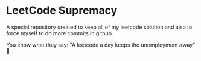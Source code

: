 # LeetCode Supremacy

A special repository created to keep all of my leetcode solution and also to force myself to do more commits in github. 

You know what they say: "A leetcode a day keeps the unemployment away" 💪